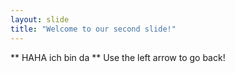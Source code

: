 ```yaml
---
layout: slide
title: "Welcome to our second slide!"
---
```

** HAHA ich bin da **
Use the left arrow to go back!

